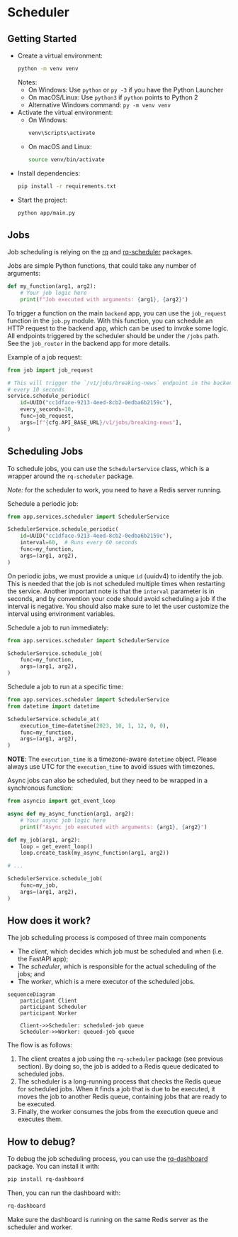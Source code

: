 # Scheduler

## Getting Started

- Create a virtual environment:
  ```bash
  python -m venv venv
  ```
  Notes:
  - On Windows: Use `python` or `py -3` if you have the Python Launcher
  - On macOS/Linux: Use `python3` if `python` points to Python 2
  - Alternative Windows command: `py -m venv venv`
- Activate the virtual environment:
  - On Windows:
    ```bash
    venv\Scripts\activate
    ```
  - On macOS and Linux:
    ```bash
    source venv/bin/activate
    ```
- Install dependencies:
  ```bash
  pip install -r requirements.txt
  ```
- Start the project:
  ```bash
  python app/main.py
  ```

## Jobs

Job scheduling is relying on the [rq](https://github.com/rq/rq) and
[rq-scheduler](https://github.com/rq/rq-scheduler) packages.


Jobs are simple Python functions, that could take any number of arguments:

```python
def my_function(arg1, arg2):
    # Your job logic here
    print(f"Job executed with arguments: {arg1}, {arg2}")
```

To trigger a function on the main `backend` app, you can use the `job_request`
function in the `job.py` module. With this function, you can schedule an HTTP
request to the backend app, which can be used to invoke some logic. 
All endpoints triggered by the scheduler should be under the `/jobs` path.
See the `job_router` in the backend app for more details. 

Example of a job request:

```python
from job import job_request

# This will trigger the `/v1/jobs/breaking-news` endpoint in the backend app
# every 10 seconds
service.schedule_periodic(
    id=UUID("cc1dface-9213-4eed-8cb2-0edba6b2159c"),
    every_seconds=10,
    func=job_request,
    args=[f"{cfg.API_BASE_URL}/v1/jobs/breaking-news"],
)
```
## Scheduling Jobs

To schedule jobs, you can use the `SchedulerService` class, which is a wrapper
around the `rq-scheduler` package.

_Note:_ for the scheduler to work, you need to have a Redis server running.

Schedule a periodic job:

```python
from app.services.scheduler import SchedulerService

SchedulerService.schedule_periodic(
    id=UUID("cc1dface-9213-4eed-8cb2-0edba6b2159c"),
    interval=60,  # Runs every 60 seconds
    func=my_function,
    args=(arg1, arg2),
)
```
On periodic jobs, we must provide a unique `id` (uuidv4) to identify
the job. This is needed that the job is not scheduled multiple times
when restarting the service.
Another important note is that the `interval` parameter is in seconds, and
by convention your code should avoid scheduling a job if the interval is
negative. You should also make sure to let the user customize the interval
using environment variables.

Schedule a job to run immediately:

```python
from app.services.scheduler import SchedulerService

SchedulerService.schedule_job(
    func=my_function,
    args=(arg1, arg2),
)
```

Schedule a job to run at a specific time:

```python
from app.services.scheduler import SchedulerService
from datetime import datetime

SchedulerService.schedule_at(
    execution_time=datetime(2023, 10, 1, 12, 0, 0),
    func=my_function,
    args=(arg1, arg2),
)
```
**NOTE**: The `execution_time` is a timezone-aware `datetime` object. 
Please always use UTC for the `execution_time` to avoid issues with timezones.


Async jobs can also be scheduled, but they need to be wrapped in a synchronous
function:

```python
from asyncio import get_event_loop

async def my_async_function(arg1, arg2):
    # Your async job logic here
    print(f"Async job executed with arguments: {arg1}, {arg2}")

def my_job(arg1, arg2):
    loop = get_event_loop()
    loop.create_task(my_async_function(arg1, arg2))

# ...

SchedulerService.schedule_job(
    func=my_job,
    args=(arg1, arg2),
)
```

## How does it work?

The job scheduling process is composed of three main components

- The _client_, which decides which job must be scheduled and when (i.e. the
  FastAPI app);
- The _scheduler_, which is responsible for the actual scheduling of the jobs; and
- The _worker_, which is a mere executor of the scheduled jobs.

```mermaid
sequenceDiagram
    participant Client
    participant Scheduler
    participant Worker

    Client->>Scheduler: scheduled-job queue
    Scheduler->>Worker: queued-job queue
```

The flow is as follows:

1. The client creates a job using the `rq-scheduler` package (see previous section).
   By doing so, the job is added to a Redis queue dedicated to scheduled jobs.
2. The scheduler is a long-running process that checks the Redis queue for
   scheduled jobs. When it finds a job that is due to be executed, it moves the
   job to another Redis queue, containing jobs that are ready to be executed.
3. Finally, the worker consumes the jobs from the execution queue and executes them.

## How to debug?

To debug the job scheduling process, you can use the [rq-dashboard](https://github.com/Parallels/rq-dashboard)
package. You can install it with:

```bash
pip install rq-dashboard
```

Then, you can run the dashboard with:

```bash
rq-dashboard
```

Make sure the dashboard is running on the same Redis server as the scheduler and worker.
